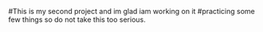 #This is my second project and im glad iam working on it
#practicing some few things so do not take this too serious.